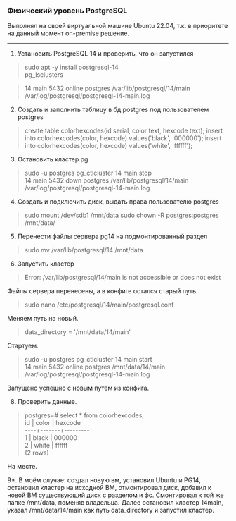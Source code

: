### Физический уровень PostgreSQL
Выполнял на своей виртуальной машине Ubuntu 22.04, т.к. в приоритете на данный момент on-premise решение.
___
1. Установить PostgreSQL 14 и проверить, что он запустился
>sudo apt -y install postgresql-14  
>pg_lsclusters

>14  main    5432 online postgres /var/lib/postgresql/14/main /var/log/postgresql/postgresql-14-main.log

2. Создать и заполнить таблицу в бд postgres под пользователем postgres
>create table colorhexcodes(id serial, color text, hexcode text); insert into colorhexcodes(color, hexcode) values('black', '000000'); insert into colorhexcodes(color, hexcode) values('white', 'ffffff');

3. Остановить кластер pg
>sudo -u postgres pg_ctlcluster 14 main stop  
>14  main    5432 down   postgres /var/lib/postgresql/14/main /var/log/postgresql/postgresql-14-main.log

4. Создать и подключить диск, выдать права пользователю postgres
>sudo mount /dev/sdb1 /mnt/data
>sudo chown -R postgres:postgres /mnt/data/

5. Перенести файлы сервера pg14 на подмонтированный раздел
>sudo mv /var/lib/postgresql/14 /mnt/data

6. Запустить кластер
>Error: /var/lib/postgresql/14/main is not accessible or does not exist

Файлы сервера перенесены, а в конфиге остался старый путь.
>sudo nano /etc/postgresql/14/main/postgresql.conf

Меняем путь на новый.

>data_directory = '/mnt/data/14/main'

Стартуем.

>sudo -u postgres pg_ctlcluster 14 main start  
>14  main    5432 online postgres /mnt/data/14/main /var/log/postgresql/postgresql-14-main.log

Запущено успешно с новым путём из конфига.

8. Проверить данные.
>postgres=# select * from colorhexcodes;  
>id | color | hexcode  
>----+-------+---------  
>  1 | black | 000000  
>  2 | white | ffffff  
>(2 rows)

На месте.

9*. В моём случае: создал новую вм, установил Ubuntu и PG14, остановил кластер на исходной ВМ, отмонтировал диск, добавил к новой ВМ существующий диск с разделом и фс. Смонтировал к той же папке /mnt/data, поменяв владельца. Далее остановил кластер 14main, указал /mnt/data/14/main как путь data_directory и запустил кластер. 
